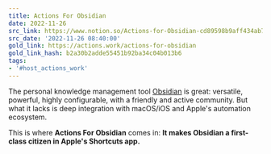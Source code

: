 ```yaml
---
title: Actions For Obsidian
date: 2022-11-26
src_link: https://www.notion.so/Actions-for-Obsidian-cd89598b9aff434ab7fd5db6b308eac1
src_date: '2022-11-26 08:40:00'
gold_link: https://actions.work/actions-for-obsidian
gold_link_hash: b2a30b2adde55451b92ba34c04b013b6
tags:
- '#host_actions_work'
---
```



The personal knowledge management tool
[Obsidian](https://obsidian.md)
is great: versatile, powerful, highly configurable, with a friendly and active community. But what it lacks is
 deep integration with macOS/iOS and Apple's automation ecosystem.
  
  

This is where **Actions For Obsidian** comes in:
**It makes Obsidian a first-class citizen in Apple's Shortcuts app.**